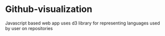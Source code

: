 # Github-visualization
Javascript based web app uses d3 library for representing languages used by user on repositories
